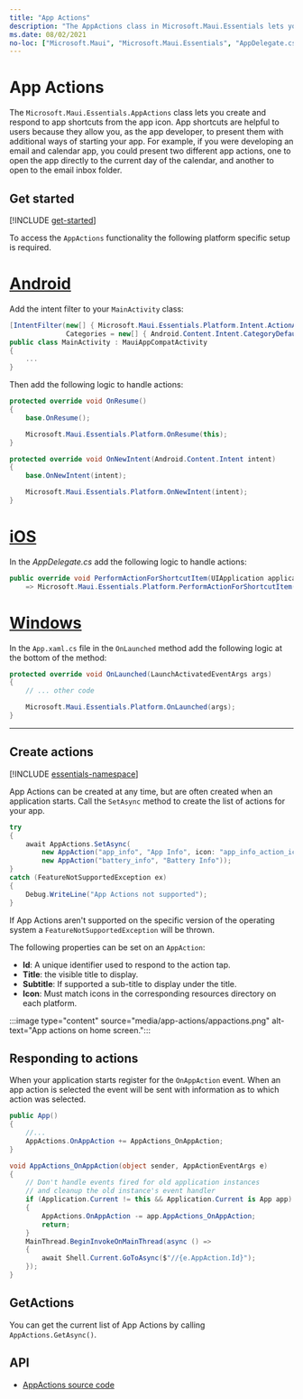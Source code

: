 ```yaml
---
title: "App Actions"
description: "The AppActions class in Microsoft.Maui.Essentials lets you create and respond to app shortcuts from the app icon."
ms.date: 08/02/2021
no-loc: ["Microsoft.Maui", "Microsoft.Maui.Essentials", "AppDelegate.cs", "AppActions"]
---
```


# App Actions

The `Microsoft.Maui.Essentials.AppActions` class lets you create and respond to app shortcuts from the app icon. App shortcuts are helpful to users because they allow you, as the app developer, to present them with additional ways of starting your app. For example, if you were developing an email and calendar app, you could present two different app actions, one to open the app directly to the current day of the calendar, and another to open to the email inbox folder.

## Get started

[!INCLUDE [get-started](../essentials/includes/get-started.md)]

To access the `AppActions` functionality the following platform specific setup is required.

<!-- markdownlint-disable MD025 -->

# [Android](#tab/android)

Add the intent filter to your `MainActivity` class:

```csharp
[IntentFilter(new[] { Microsoft.Maui.Essentials.Platform.Intent.ActionAppAction },
              Categories = new[] { Android.Content.Intent.CategoryDefault })]
public class MainActivity : MauiAppCompatActivity
{
    ...
}
```

Then add the following logic to handle actions:

```csharp
protected override void OnResume()
{
    base.OnResume();

    Microsoft.Maui.Essentials.Platform.OnResume(this);
}

protected override void OnNewIntent(Android.Content.Intent intent)
{
    base.OnNewIntent(intent);

    Microsoft.Maui.Essentials.Platform.OnNewIntent(intent);
}
```

# [iOS](#tab/ios)

In the _AppDelegate.cs_ add the following logic to handle actions:

```csharp
public override void PerformActionForShortcutItem(UIApplication application, UIApplicationShortcutItem shortcutItem, UIOperationHandler completionHandler)
    => Microsoft.Maui.Essentials.Platform.PerformActionForShortcutItem(application, shortcutItem, completionHandler);
```

# [Windows](#tab/windows)

In the `App.xaml.cs` file in the `OnLaunched` method add the following logic at the bottom of the method:

```csharp
protected override void OnLaunched(LaunchActivatedEventArgs args)
{
    // ... other code

    Microsoft.Maui.Essentials.Platform.OnLaunched(args);
}
```

-----

<!-- markdownlint-enable MD025 -->

## Create actions

[!INCLUDE [essentials-namespace](../essentials/includes/essentials-namespace.md)]

App Actions can be created at any time, but are often created when an application starts. Call the `SetAsync` method to create the list of actions for your app.

```csharp
try
{
    await AppActions.SetAsync(
        new AppAction("app_info", "App Info", icon: "app_info_action_icon"),
        new AppAction("battery_info", "Battery Info"));
}
catch (FeatureNotSupportedException ex)
{
    Debug.WriteLine("App Actions not supported");
}
```

If App Actions aren't supported on the specific version of the operating system a `FeatureNotSupportedException` will be thrown.

The following properties can be set on an `AppAction`:

- **Id**: A unique identifier used to respond to the action tap.
- **Title**: the visible title to display.
- **Subtitle**: If supported a sub-title to display under the title.
- **Icon**: Must match icons in the corresponding resources directory on each platform.

:::image type="content" source="media/app-actions/appactions.png" alt-text="App actions on home screen.":::

## Responding to actions

When your application starts register for the `OnAppAction` event. When an app action is selected the event will be sent with information as to which action was selected.

```csharp
public App()
{
    //...
    AppActions.OnAppAction += AppActions_OnAppAction;
}

void AppActions_OnAppAction(object sender, AppActionEventArgs e)
{
    // Don't handle events fired for old application instances
    // and cleanup the old instance's event handler
    if (Application.Current != this && Application.Current is App app)
    {
        AppActions.OnAppAction -= app.AppActions_OnAppAction;
        return;
    }
    MainThread.BeginInvokeOnMainThread(async () =>
    {
        await Shell.Current.GoToAsync($"//{e.AppAction.Id}");
    });
}
```

## GetActions

You can get the current list of App Actions by calling `AppActions.GetAsync()`.

## API

- [AppActions source code](https://github.com/dotnet/maui/tree/main/src/Essentials/src/AppActions)
<!-- - [AppActions API documentation](xref:Microsft.Maui.Essentials.AppActions) -->
